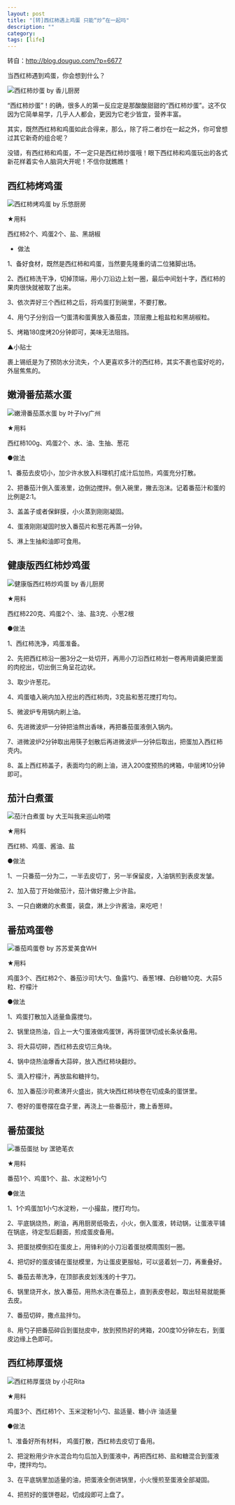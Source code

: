 ```yaml
---
layout: post
title: "[转]西红柿遇上鸡蛋 只能“炒”在一起吗"
description: ""
category: 
tags: [life]
---
```



转自：http://blog.douguo.com/?p=6677

当西红柿遇到鸡蛋，你会想到什么？

![西红柿炒蛋 by 香儿厨房](/imgs/2015-05-08-01.jpg)

“西红柿炒蛋”！的确，很多人的第一反应定是那酸酸甜甜的“西红柿炒蛋”。这不仅因为它简单易学，几乎人人都会，更因为它老少皆宜，营养丰富。

其实，既然西红柿和鸡蛋如此合得来，那么，除了将二者炒在一起之外，你可曾想过其它新奇的组合呢？

没错，有西红柿和鸡蛋，不一定只是西红柿炒蛋哦！眼下西红柿和鸡蛋玩出的各式新花样着实令人脑洞大开呢！不信你就瞧瞧！

## 西红柿烤鸡蛋

![西红柿烤鸡蛋 by 乐悠厨房](/imgs/2015-05-08-02.jpg)

★用料

西红柿2个、鸡蛋2个、盐、黑胡椒

* 做法

1、备好食材，既然是西红柿和鸡蛋，当然要先隆重的请二位猪脚出场。

2、西红柿洗干净，切掉顶端，用小刀沿边上划一圈，最后中间划十字，西红柿的果肉很快就被取了出来。

3、依次弄好三个西红柿之后，将鸡蛋打到碗里，不要打散。

4、用勺子分别舀一勺蛋清和蛋黄放入番茄盅，顶层撒上粗盐粒和黑胡椒粒。

5、烤箱180度烤20分钟即可，美味无法阻挡。

▲小贴士

裹上锡纸是为了预防水分流失，个人更喜欢多汁的西红柿，其实不裹也蛮好吃的，外层焦焦的。

## 嫩滑番茄蒸水蛋

![嫩滑番茄蒸水蛋 by 叶子Ivy广州](/imgs/2015-05-08-03.jpg)

★用料

西红柿100g、鸡蛋2个、水、油、生抽、葱花

●做法

1、番茄去皮切小，加少许水放入料理机打成汁后加热，鸡蛋充分打散。

2、把番茄汁倒入蛋液里，边倒边搅拌。倒入碗里，撇去泡沫。记着番茄汁和蛋的比例是2:1。

3、盖盖子或者保鲜膜，小火蒸到刚刚凝固。

4、蛋液刚刚凝固时放入番茄片和葱花再蒸一分钟。

5、淋上生抽和油即可食用。

## 健康版西红柿炒鸡蛋

![健康版西红柿炒鸡蛋 by 香儿厨房](/imgs/2015-05-08-04.jpg)

★用料

西红柿220克、鸡蛋2个、油、盐3克、小葱2根 

●做法

1、西红柿洗净，鸡蛋准备。

2、先把西红柿沿一圈3分之一处切开，再用小刀沿西红柿划一卷再用调羹把里面的肉挖出，切出倒三角呈花边状。

3、取少许葱花。

4、鸡蛋嗑入碗内加入挖出的西红柿肉，3克盐和葱花搅打均匀。

5、微波炉专用锅内刷上油。

6、先进微波炉一分钟把油熬出香味，再把番茄蛋液倒入锅内。

7、进微波炉2分钟取出用筷子划散后再进微波炉一分钟后取出，把蛋加入西红柿壳内。

8、盖上西红柿盖子，表面均匀的刷上油，进入200度预热的烤箱，中层烤10分钟即可。

## 茄汁白煮蛋

![茄汁白煮蛋 by 大王叫我来巡山哟喂](/imgs/2015-05-08-05.jpg)

★用料

西红柿、鸡蛋、酱油、盐

●做法

1、一只番茄一分为二，一半去皮切丁，另一半保留皮，入油锅煎到表皮发皱。

2、加入茄丁开始做茄汁，茄汁做好撒上少许盐。

3、一只白嫩嫩的水煮蛋，装盘，淋上少许酱油，来吃吧！

## 番茄鸡蛋卷

![番茄鸡蛋卷 by 苏苏爱美食WH](/imgs/2015-05-08-06.jpg)

★用料

鸡蛋3个、西红柿2个、番茄沙司1大勺、鱼露1勺、香葱1棵、白砂糖10克、大蒜5粒、柠檬汁

●做法

1、鸡蛋打散加入适量鱼露搅匀。

2、锅里烧热油，舀上一大勺蛋液做鸡蛋饼，再将蛋饼切成长条状备用。

3、将大蒜切碎，西红柿去皮切三角块。

4、锅中烧热油爆香大蒜碎，放入西红柿块翻炒。

5、滴入柠檬汁，再放盐和糖拌匀。

6、加入番茄沙司煮沸开火盛出，挑大块西红柿块卷在切成条的蛋饼里。

7、卷好的蛋卷摆在盘子里，再浇上一些番茄汁，撒上香葱碎。

## 番茄蛋挞

![番茄蛋挞 by 潶铯芼衣](/imgs/2015-05-08-07.jpg)

★用料

番茄1个、鸡蛋1个、盐、水淀粉1小勺

●做法

1、1个鸡蛋加1小勺水淀粉，一小撮盐，搅打均匀。

2、平底锅烧热，刷油，再用厨房纸吸去，小火，倒入蛋液，转动锅，让蛋液平铺在锅底，待定型后翻面，煎成蛋皮备用。

3、把蛋挞模倒扣在蛋皮上，用锋利的小刀沿着蛋挞模周围刻一圈。

4、把切好的蛋皮铺在蛋挞模里，为让蛋皮更服帖，可以竖着划一刀，再重叠好。

5、番茄去蒂洗净，在顶部表皮划浅浅的十字刀。

6、锅里烧开水，放入番茄，用热水浇在番茄上，直到表皮卷起，取出轻易就能撕去皮。

7、番茄切碎，撒点盐拌匀。

8、用勺子把番茄碎舀到蛋挞皮中，放到预热好的烤箱，200度10分钟左右，到蛋皮边缘上色即可。

## 西红柿厚蛋烧

![西红柿厚蛋烧 by 小花Rita](/imgs/2015-05-08-08.jpg)

★用料

鸡蛋3个、西红柿1个、玉米淀粉1小勺、盐适量、糖小许 油适量

●做法

1、准备好所有材料， 鸡蛋打散，西红柿去皮切丁备用。

2、把淀粉用少许水混合均匀后加入到蛋液中，再把西红柿、盐和糖混合到蛋液中，搅拌均匀。

3、在平底锅里加适量的油，把蛋液全倒进锅里，小火慢煎至蛋液全部凝固。

4、把煎好的蛋饼卷起，切成段即可上盘了。
